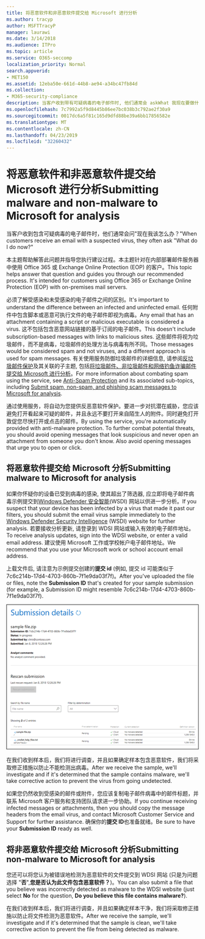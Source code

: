 ```yaml
---
title: 将恶意软件和非恶意软件提交给 Microsoft 进行分析
ms.author: tracyp
author: MSFTTracyP
manager: laurawi
ms.date: 3/14/2018
ms.audience: ITPro
ms.topic: article
ms.service: O365-seccomp
localization_priority: Normal
search.appverid:
- MET150
ms.assetid: 12eba50e-661d-44b8-ae94-a34bc47fb84d
ms.collection:
- M365-security-compliance
description: 当客户收到带有可疑病毒的电子邮件时, 他们通常会 askWhat 我现在要做什么？
ms.openlocfilehash: 7c7992a5f9d8445b86ee7bc038b3c792ae2f30a9
ms.sourcegitcommit: 0017dc6a5f81c165d9dfd88be39a6bb17856582e
ms.translationtype: MT
ms.contentlocale: zh-CN
ms.lasthandoff: 04/23/2019
ms.locfileid: "32260432"
---
```

# <a name="submitting-malware-and-non-malware-to-microsoft-for-analysis"></a><span data-ttu-id="604b1-103">将恶意软件和非恶意软件提交给 Microsoft 进行分析</span><span class="sxs-lookup"><span data-stu-id="604b1-103">Submitting malware and non-malware to Microsoft for analysis</span></span>

<span data-ttu-id="604b1-104">当客户收到包含可疑病毒的电子邮件时，他们通常会问"现在我该怎么办？"</span><span class="sxs-lookup"><span data-stu-id="604b1-104">When customers receive an email with a suspected virus, they often ask "What do I do now?"</span></span>
  
<span data-ttu-id="604b1-p101">本主题帮助解答此问题并指导您执行建议过程。本主题针对在内部部署邮件服务器中使用 Office 365 或 Exchange Online Protection (EOP) 的客户。</span><span class="sxs-lookup"><span data-stu-id="604b1-p101">This topic helps answer that question and guides you through our recommended process. It's intended for customers using Office 365 or Exchange Online Protection (EOP) with on-premises mail servers.</span></span>
  
<span data-ttu-id="604b1-107">必须了解受感染和未受感染的电子邮件之间的区别。</span><span class="sxs-lookup"><span data-stu-id="604b1-107">It's important to understand the difference between an infected and uninfected email.</span></span> <span data-ttu-id="604b1-108">任何附件中包含脚本或恶意可执行文件的电子邮件即视为病毒。</span><span class="sxs-lookup"><span data-stu-id="604b1-108">Any email that has an attachment containing a script or malicious executable is considered a virus.</span></span> <span data-ttu-id="604b1-109">这不包括包含恶意网站链接的基于订阅的电子邮件。</span><span class="sxs-lookup"><span data-stu-id="604b1-109">This doesn't include subscription-based messages with links to malicious sites.</span></span> <span data-ttu-id="604b1-110">这些邮件将视为垃圾邮件，而不是病毒，垃圾邮件的处理方法与病毒有所不同。</span><span class="sxs-lookup"><span data-stu-id="604b1-110">Those messages would be considered spam and not viruses, and a different approach is used for spam messages.</span></span> <span data-ttu-id="604b1-111">有关使用服务防御垃圾邮件的详细信息, 请参阅[反垃圾邮件保护](anti-spam-and-anti-malware-protection.md)及其关联的子主题, 包括[将垃圾邮件、非垃圾邮件和网络钓鱼诈骗邮件提交给 Microsoft 进行分析](submit-spam-non-spam-and-phishing-scam-messages-to-microsoft-for-analysis.md)。</span><span class="sxs-lookup"><span data-stu-id="604b1-111">For more information about combating spam using the service, see [Anti-Spam Protection](anti-spam-and-anti-malware-protection.md) and its associated sub-topics, including [Submit spam, non-spam, and phishing scam messages to Microsoft for analysis](submit-spam-non-spam-and-phishing-scam-messages-to-microsoft-for-analysis.md).</span></span> 
  
<span data-ttu-id="604b1-p103">通过使用服务，将自动为您提供反恶意软件保护。要进一步对抗潜在威胁，您应该避免打开看起来可疑的邮件，并且永远不要打开来自陌生人的附件。同时避免打开敦促您尽快打开或点击的邮件。</span><span class="sxs-lookup"><span data-stu-id="604b1-p103">By using the service, you're automatically provided with anti-malware protection. To further combat potential threats, you should avoid opening messages that look suspicious and never open an attachment from someone you don't know. Also avoid opening messages that urge you to open or click.</span></span>
  
## <a name="submitting-malware-to-microsoft-for-analysis"></a><span data-ttu-id="604b1-115">将恶意软件提交给 Microsoft 分析</span><span class="sxs-lookup"><span data-stu-id="604b1-115">Submitting malware to Microsoft for analysis</span></span>

<span data-ttu-id="604b1-116">如果你怀疑你的设备已受到病毒的感染, 使其超出了筛选器, 应立即将电子邮件病毒示例提交到[Windows Defender 安全智能](https://www.microsoft.com/wdsi/filesubmission)(WSDI) 网站以供进一步分析。</span><span class="sxs-lookup"><span data-stu-id="604b1-116">If you suspect that your device has been infected by a virus that made it past our filters, you should submit the email virus sample immediately to the [Windows Defender Security Intelligence](https://www.microsoft.com/wdsi/filesubmission) (WSDI) website for further analysis.</span></span> <span data-ttu-id="604b1-117">若要接收分析更新, 请登录到 WDSI 网站或输入有效的电子邮件地址。</span><span class="sxs-lookup"><span data-stu-id="604b1-117">To receive analysis updates, sign into the WDSI website, or enter a valid email address.</span></span> <span data-ttu-id="604b1-118">建议使用 Microsoft 工作或学校帐户电子邮件地址。</span><span class="sxs-lookup"><span data-stu-id="604b1-118">We recommend that you use your Microsoft work or school account email address.</span></span> 
  
<span data-ttu-id="604b1-119">上载文件后, 请注意为示例提交创建的**提交 id** (例如, 提交 id 可能类似于 7c6c214b-17d4-4703-860b-7f1e9da03f7f)。</span><span class="sxs-lookup"><span data-stu-id="604b1-119">After you've uploaded the file or files, note the **Submission ID** that's created for your sample submission (for example, a Submission ID might resemble 7c6c214b-17d4-4703-860b-7f1e9da03f7f).</span></span> 
  
![Windows Defender 安全智能网站中的提交详细信息](media/EOP-Malware-Protection-Center.png)
  
<span data-ttu-id="604b1-121">在我们收到样本后，我们将进行调查，并且如果确定样本包含恶意软件，我们将采取修正措施以防止不能检测出病毒。</span><span class="sxs-lookup"><span data-stu-id="604b1-121">After we receive the sample, we'll investigate and if it's determined that the sample contains malware, we'll take corrective action to prevent the virus from going undetected.</span></span>
  
<span data-ttu-id="604b1-122">如果您仍然收到受感染的邮件或附件，您应该复制电子邮件病毒中的邮件标题，并联系 Microsoft 客户服务和支持团队请求进一步协助。</span><span class="sxs-lookup"><span data-stu-id="604b1-122">If you continue receiving infected messages or attachments, then you should copy the message headers from the email virus, and contact Microsoft Customer Service and Support for further assistance.</span></span> <span data-ttu-id="604b1-123">确保你的**提交 ID**也准备就绪。</span><span class="sxs-lookup"><span data-stu-id="604b1-123">Be sure to have your **Submission ID** ready as well.</span></span> 
  
## <a name="submitting-non-malware-to-microsoft-for-analysis"></a><span data-ttu-id="604b1-124">将非恶意软件提交给 Microsoft 分析</span><span class="sxs-lookup"><span data-stu-id="604b1-124">Submitting non-malware to Microsoft for analysis</span></span>

<span data-ttu-id="604b1-125">您还可以将您认为被错误地检测为恶意软件的文件提交到 WDSI 网站 (只是为问题选择 "**否**",**您是否认为此文件包含恶意软件？**)。</span><span class="sxs-lookup"><span data-stu-id="604b1-125">You can also submit a file that you believe was incorrectly detected as malware to the WDSI website (just select **No** for the question, **Do you believe this file contains malware?**).</span></span>
  
<span data-ttu-id="604b1-126">在我们收到样本后，我们将进行调查，并且如果确定样本干净，我们将采取修正措施以防止将文件检测为恶意软件。</span><span class="sxs-lookup"><span data-stu-id="604b1-126">After we receive the sample, we'll investigate and if it's determined that the sample is clean, we'll take corrective action to prevent the file from being detected as malware.</span></span>
  

